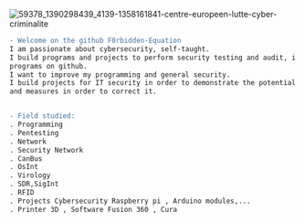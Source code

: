 
<!--
**F0rbidden-Equation/F0rbidden-Equation** is a ✨ _special_ ✨ repository because its `README.md` (this file) appears on your GitHub profile.

Here are some ideas to get you started:

- 🔭 I’m currently working on ...
- 🌱 I’m currently learning ...
- 👯 I’m looking to collaborate on ...
- 🤔 I’m looking for help with ...
- 💬 Ask me about ...
- 📫 How to reach me: ...
- 😄 Pronouns: ...
- ⚡ Fun fact: ...
-->
![59378_1390298439_4139-1358161841-centre-europeen-lutte-cyber-criminalite](https://user-images.githubusercontent.com/59021489/158181723-96099a90-9916-425f-b557-80d76d56a05a.jpg)
```diff
- Welcome on the github F0rbidden-Equation
I am passionate about cybersecurity, self-taught.
I build programs and projects to perform security testing and audit, i share my projects, 
programs on github. 
I want to improve my programming and general security. 
I build projects for IT security in order to demonstrate the potential risks 
and measures in order to correct it.


- Field studied:
. Programming 
. Pentesting 
. Network  
. Security Network
. CanBus
. OsInt
. Virology
. SDR,SigInt 
. RFID
. Projects Cybersecurity Raspberry pi , Arduino modules,...
. Printer 3D , Software Fusion 360 , Cura
```
